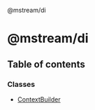 @mstream/di

# @mstream/di

## Table of contents

### Classes

- [ContextBuilder](classes/ContextBuilder.md)
